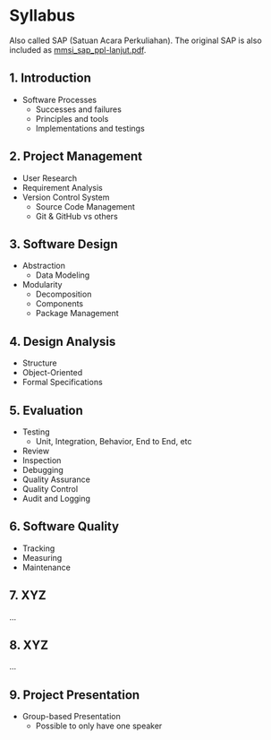 # Syllabus

Also called SAP (Satuan Acara Perkuliahan). The original SAP is also included as [mmsi_sap_ppl-lanjut.pdf](docs/mmsi_sap_ppl-lanjut.pdf).

## 1. Introduction

+ Software Processes
  + Successes and failures
  + Principles and tools
  + Implementations and testings

## 2. Project Management

+ User Research
+ Requirement Analysis
+ Version Control System
  + Source Code Management
  + Git & GitHub vs others

## 3. Software Design

+ Abstraction
  + Data Modeling
+ Modularity
  + Decomposition
  + Components
  + Package Management

## 4. Design Analysis

+ Structure
+ Object-Oriented
+ Formal Specifications

## 5. Evaluation

+ Testing
  + Unit, Integration, Behavior, End to End, etc
+ Review
+ Inspection
+ Debugging
+ Quality Assurance
+ Quality Control
+ Audit and Logging

## 6. Software Quality

+ Tracking
+ Measuring
+ Maintenance

## 7. XYZ

...

## 8. XYZ

...

## 9. Project Presentation

+ Group-based Presentation
  + Possible to only have one speaker
